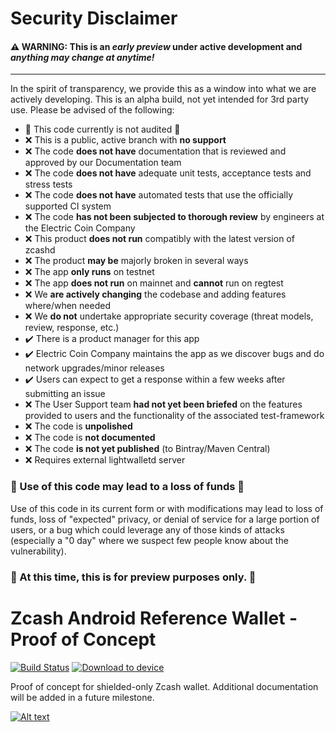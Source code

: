 # Security Disclaimer

#### :warning:  WARNING: This is an *early preview* under active development and *anything may change at anytime!*

----

In the spirit of transparency, we provide this as a window into what we are actively developing. This is an alpha build, not yet intended for 3rd party use. Please be advised of the following:

* 🛑 This code currently is not audited 🛑
* ❌ This is a public, active branch with **no support**
* ❌ The code **does not have** documentation that is reviewed and approved by our Documentation team
* ❌ The code **does not have** adequate unit tests, acceptance tests and stress tests
* ❌ The code **does not have** automated tests that use the officially supported CI system
* ❌ The code **has not been subjected to thorough review** by engineers at the Electric Coin Company
* ❌ This product **does not run** compatibly with the latest version of zcashd
* ❌ The product **may be** majorly broken in several ways
* ❌ The app **only runs** on testnet
* ❌ The app **does not run** on mainnet and **cannot** run on regtest
* ❌ We **are actively changing** the codebase and adding features where/when needed
* ❌ We **do not** undertake appropriate security coverage (threat models, review, response, etc.)
* :heavy_check_mark: There is a product manager for this app
* :heavy_check_mark: Electric Coin Company maintains the app as we discover bugs and do network upgrades/minor releases
* :heavy_check_mark: Users can expect to get a response within a few weeks after submitting an issue
* ❌ The User Support team **had not yet been briefed** on the features provided to users and the functionality of the associated test-framework
* ❌ The code is **unpolished**
* ❌ The code is **not documented**
* ❌ The code **is not yet published** (to Bintray/Maven Central)
* ❌ Requires external lightwalletd server


 ### 🛑 Use of this code may lead to a loss of funds 🛑 
 
Use of this code in its current form or with modifications may lead to loss of funds, loss of "expected" privacy, or denial of service for a large portion of users, or a bug which could leverage any of those kinds of attacks (especially a "0 day" where we suspect few people know about the vulnerability).

### :eyes: At this time, this is for preview purposes only. :eyes: 

# Zcash Android Reference Wallet - Proof of Concept    
[![Build Status](https://app.bitrise.io/app/3f9040b242d98534/status.svg?token=AxoSmdULfUeBgW_GpS6VWg&branch=feature/revert-gradle-kotlin-dsl)](https://app.bitrise.io/app/3f9040b242d98534) [<img src="https://dply.me/n4br57/button/small" alt="Download to device">](https://dply.me/n4br57#install)    

Proof of concept for shielded-only Zcash wallet. Additional documentation will be added in a future milestone.

[![Alt text](https://img.youtube.com/vi/BgNO5Wn-9r0/0.jpg)](https://www.youtube.com/watch?v=BgNO5Wn-9r0)
